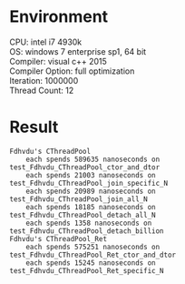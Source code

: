 # Environment
CPU: intel i7 4930k<br>
OS: windows 7 enterprise sp1, 64 bit<br>
Compiler: visual c++ 2015<br>
Compiler Option: full optimization<br>
Iteration: 1000000<br>
Thread Count: 12
# Result
	Fdhvdu's CThreadPool
		each spends 589635 nanoseconds on test_Fdhvdu_CThreadPool_ctor_and_dtor
		each spends 21003 nanoseconds on test_Fdhvdu_CThreadPool_join_specific_N
		each spends 20989 nanoseconds on test_Fdhvdu_CThreadPool_join_all_N
		each spends 18185 nanoseconds on test_Fdhvdu_CThreadPool_detach_all_N
		each spends 1358 nanoseconds on test_Fdhvdu_CThreadPool_detach_billion
	Fdhvdu's CThreadPool_Ret
		each spends 575251 nanoseconds on test_Fdhvdu_CThreadPool_Ret_ctor_and_dtor
		each spends 15245 nanoseconds on test_Fdhvdu_CThreadPool_Ret_specific_N
